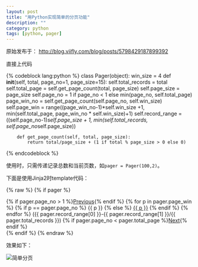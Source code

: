 ```yaml
---
layout: post
title: "用Python实现简单的分页功能"
description: ""
category: python
tags: [python, pager]
---
```


原始发布于： http://blog.viifly.com/blog/posts/5798429187899392

直接上代码 

{% codeblock lang:python %}
    class Pager(object):
        win_size = 4
        def __init__(self, total, page_no=1, page_size=15):
            self.total_records = total
            self.total_page = self.get_page_count(total, page_size)
            self.page_size = page_size
            self.page_no = 1 if page_no < 1 else min(page_no, self.total_page)
            page_win_no = self.get_page_count(self.page_no, self.win_size)
            self.page_win = range((page_win_no-1)*self.win_size +1, min(self.total_page, page_win_no * self.win_size)+1)
            self.record_range = ((self.page_no-1)*self.page_size + 1, min(self.total_records, self.page_no*self.page_size))

        def get_page_count(self, total, page_size):
            return total/page_size + (1 if total % page_size > 0 else 0)
{% endcodeblock %}

使用时，只需传递记录总数和当前页数，如`pager = Pager(100,2)`。

下面是使用Jinja2时template代码：

{% raw %}
    {% if pager %}
    <div>
      {% if pager.page_no > 1 %}<a href="?page={{ pager.page_no-1 }}">Previous</a>{% endif %}
      {% for p in pager.page_win %} 
      {% if p == pager.page_no %}
      <span>{{ p }}</span>
      {% else %}
      <a href="?page={{ p }}">{{ p }}</a>
      {% endif %}
      {% endfor %}
      ({{ pager.record_range[0] }}-{{ pager.record_range[1] }}/{{ pager.total_records }})
      {% if pager.page_no < pager.total_page %}<a href="?page={{ pager.page_no + 1}}">Next</a>{% endif %}
    </div>
    {% endif %}
{% endraw %}  

效果如下：

![简单分页](/images/post/pager.png)


